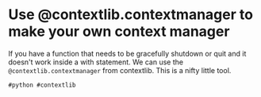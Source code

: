 # Use @contextlib.contextmanager to make your own context manager

If you have a function that needs to be gracefully shutdown or quit and
it doesn't work inside a with statement. We can use the
`@contextlib.contextmanager` from contextlib. This is a nifty little
tool.

    #python #contextlib

